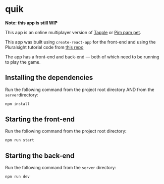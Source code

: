 # quik

**Note: this app is still WIP**

This app is an online multiplayer version of [Tapple](https://boardgamegeek.com/boardgame/129556/tapple) or [Pim pam pet](https://boardgamegeek.com/boardgamefamily/19408/series-pim-pam-pet).

This app was built using `create-react-app` for the front-end and using the Pluralsight tutorial code from [this repo](https://github.com/ManZzup/plguides/tree/master/11-using-websockets-in-your-react-redux-app)

The app has a front-end and back-end — both of which need to be running to play the game.

## Installing the dependencies

Run the following command from the project root directory AND from the `server`directory:

```bash
npm install
```

## Starting the front-end

Run the following command from the project root directory:

```bash
npm run start
```

## Starting the back-end

Run the following command from the `server` directory:

```bash
npm run dev
```
